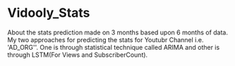 # Vidooly_Stats
About the stats prediction made on 3 months based upon 6 months of data.
My two approaches for predicting the stats for Youtubr Channel i.e. 'AD_ORG''. One is through statistical technique called ARIMA and other is through LSTM(For Views and SubscriberCount).
